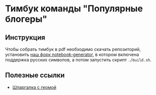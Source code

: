 # Тимбук команды "Популярные блогеры"

## Инструкция

Чтобы собрать тимбук в pdf необходимо скачать репозиторий, установить
[наш форк notebook-generator](https://github.com/popular-bloggers/notebook-generator),
в котором включена поддержка русских символов, а потом запустить скрипт `./build.sh`.

## Полезные ссылки  

- [Шпаргалка с геомой](https://victorlecomte.com/cp-geo.pdf)
